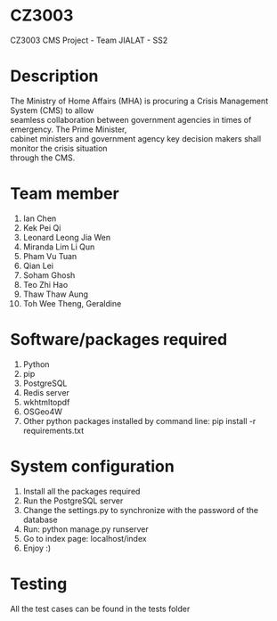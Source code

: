 # CZ3003
CZ3003 CMS Project - Team JIALAT - SS2

# Description
The	Ministry	of	Home	Affairs	(MHA)	is	procuring	a	Crisis	Management	System	(CMS)	to	allow	
seamless	collaboration	between	government	agencies	in	times	of	emergency.	The	Prime	Minister,	
cabinet	ministers	and	government	agency	key	decision	makers	shall	monitor	the	crisis	situation	
through	the	CMS.

# Team member
1. Ian Chen
2. Kek Pei Qi 
3. Leonard Leong Jia Wen
4. Miranda Lim Li Qun 
5. Pham Vu Tuan
6. Qian Lei 
7. Soham Ghosh
8. Teo Zhi Hao
9. Thaw Thaw Aung
10. Toh Wee Theng, Geraldine

# Software/packages required
1. Python
2. pip
3. PostgreSQL
4. Redis server
5. wkhtmltopdf
6. OSGeo4W
7. Other python packages installed by command line: pip install -r requirements.txt

# System configuration
1. Install all the packages required
2. Run the PostgreSQL server
3. Change the settings.py to synchronize with the password of the database
4. Run: python manage.py runserver
5. Go to index page: localhost/index
6. Enjoy :)

# Testing
All the test cases can be found in the tests folder
